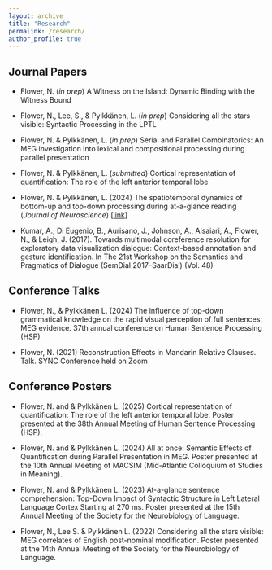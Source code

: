 ```yaml
---
layout: archive
title: "Research"
permalink: /research/
author_profile: true
---
```


<!-- {% if site.author.googlescholar %}
  <div class="wordwrap">You can also find my articles on <a href="{{site.author.googlescholar}}">my Google Scholar profile</a>.</div>
{% endif %}

{% include base_path %}

{% for post in site.publications reversed %}
  {% include archive-single.html %}
{% endfor %} -->

## Journal Papers

* Flower, N. (*in prep*) A Witness on the Island: Dynamic Binding with the Witness Bound

* Flower, N., Lee, S., & Pylkkänen, L. (*in prep*) Considering all the stars visible: Syntactic Processing in the LPTL

* Flower, N. & Pylkkänen, L. (*in prep*) Serial and Parallel Combinatorics: An MEG investigation into lexical and compositional processing during parallel presentation

* Flower, N. & Pylkkänen, L. (*submitted*) Cortical representation of quantification: The role of the left anterior temporal lobe

* Flower, N. & Pylkkänen, L. (2024) The spatiotemporal dynamics of bottom-up and top-down processing during at-a-glance reading (*Journal of Neuroscience*) [<a href="https://www.jneurosci.org/content/44/48/e0374242024">link</a>]

* Kumar, A., Di Eugenio, B., Aurisano, J., Johnson, A., Alsaiari, A., Flower, N., & Leigh, J. (2017). Towards multimodal coreference resolution for exploratory data visualization dialogue: Context-based annotation and gesture identification. In The 21st Workshop on the Semantics and Pragmatics of Dialogue (SemDial 2017–SaarDial)
(Vol. 48)

## Conference Talks

* Flower, N., & Pylkkänen L. (2024) The influence of top-down grammatical knowledge on the rapid visual perception of full sentences: MEG evidence. 37th annual conference on Human Sentence Processing (HSP)

* Flower, N. (2021) Reconstruction Effects in Mandarin Relative Clauses. Talk. SYNC Conference held on Zoom

## Conference Posters

* Flower, N. and & Pylkkänen L. (2025) Cortical representation of quantification: The role of the left anterior temporal lobe. Poster presented at the 38th Annual Meeting of Human Sentence Processing (HSP).

* Flower, N. and & Pylkkänen L. (2024) All at once: Semantic Effects of Quantification during Parallel Presentation in MEG. Poster presented at the 10th Annual Meeting of MACSIM (Mid-Atlantic Colloquium of Studies in Meaning).

* Flower, N. and & Pylkkänen L. (2023) At-a-glance sentence comprehension: Top-Down Impact of Syntactic Structure in Left Lateral Language Cortex Starting at 270 ms. Poster presented at the 15th Annual Meeting of the Society for the Neurobiology of Language.

* Flower, N., Lee S. & Pylkkänen L. (2022) Considering all the stars visible: MEG correlates of English post-nominal modification. Poster presented at the 14th Annual Meeting of the Society for the Neurobiology of Language.
